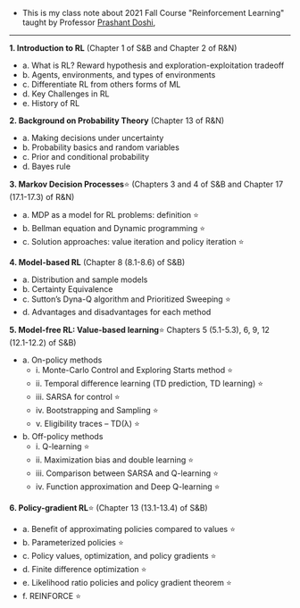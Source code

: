  - This is my class note about 2021 Fall Course "Reinforcement Learning" taught by Professor [Prashant Doshi](https://www.cs.uga.edu/directory/people/prashant-doshi),

____________________________________________________

**1. Introduction to RL**                    (Chapter 1 of S&B and Chapter 2 of R&N)                    
   - a. What is RL? Reward hypothesis and exploration-exploitation tradeoff                    
   - b. Agents, environments, and types of environments                      
   - c. Differentiate RL from others forms of ML      
   - d. Key Challenges in RL 
   - e. History of RL    

**2. Background on Probability Theory**        (Chapter 13 of R&N)     
   - a. Making decisions under uncertainty 
   - b. Probability basics and random variables 
   - c. Prior and conditional probability 
   - d. Bayes rule  

**3. Markov Decision Processes**:star:          (Chapters 3 and 4 of S&B and Chapter 17 (17.1-17.3) of R&N) 
   - a. MDP as a model for RL problems: definition :star: 
   - b. Bellman equation and Dynamic programming :star: 
   - c. Solution approaches: value iteration and policy iteration :star: 

**4. Model-based RL**                           (Chapter 8 (8.1-8.6) of S&B)    
   - a. Distribution and sample models 
   - b. Certainty Equivalence    
   - c. Sutton’s Dyna-Q algorithm and Prioritized Sweeping :star: 
   - d. Advantages and disadvantages for each method 

**5. Model-free RL: Value-based learning**:star:                             Chapters 5 (5.1-5.3), 6, 9, 12 (12.1-12.2) of S&B) 
   - a. On-policy methods
       - i. Monte-Carlo Control and Exploring Starts method :star:
       - ii. Temporal difference learning (TD prediction, TD learning)  :star:
       - iii. SARSA for control :star:    
       - iv. Bootstrapping and Sampling :star: 
       - v. Eligibility traces – TD(λ) :star:  
   - b. Off-policy methods 
       - i. Q-learning   :star:
       - ii. Maximization bias and double learning :star:
       - iii. Comparison between SARSA and Q-learning   :star:
       - iv. Function approximation and Deep Q-learning   :star:     

**6. Policy-gradient RL**:star:                             (Chapter 13 (13.1-13.4) of S&B)  
   - a. Benefit of approximating policies compared to values  :star: 
   - b. Parameterized policies   :star:  
   - c. Policy values, optimization, and policy gradients    :star:
   - d. Finite difference optimization  :star:   
   - e. Likelihood ratio policies and policy gradient theorem     :star:  
   - f. REINFORCE   :star:
  



